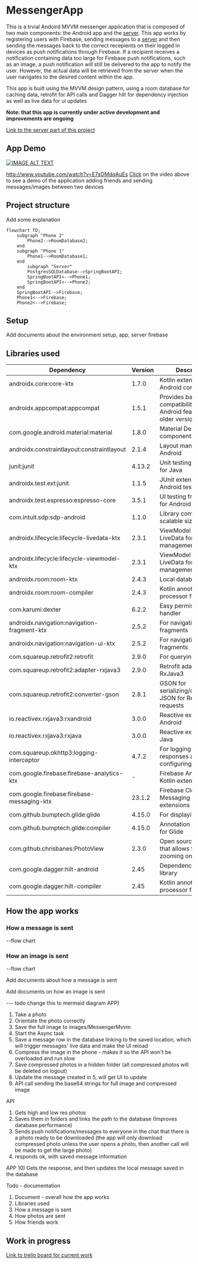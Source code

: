 # MessengerApp

This is a trvial Andoird MVVM messenger application that is composed of two main components: the Android app and the [server](https://github.com/lukekweston/MessengerAPI). This app works by registering users with Firebase, sending messages to a [server](https://github.com/lukekweston/MessengerAPI) and then sending the messages back to the correct recepients on their logged in devices as push notifications through Firebase.
If a recipient receives a notification containing data too large for Firebase push notifications, such as an image, a push notification will still be delivered to the app to notify the user. However, the actual data will be retrieved from the server when the user navigates to the desired content within the app.

This app is built using the MVVM design pattern, using a room database for caching data, retrofit for API calls and Dagger hilt for dependency injection as well as live data for ui updates

**Note: that this app is currently under active development and improvements are ongoing**

[Link to the server part of this project](https://github.com/lukekweston/MessengerAPI)


## App Demo

[![IMAGE ALT TEXT](http://img.youtube.com/vi/E7sOMdqAuEs/0.jpg)](http://www.youtube.com/watch?v=E7sOMdqAuEs "Messenger app demonstration")

http://www.youtube.com/watch?v=E7sOMdqAuEs
[Click](http://www.youtube.com/watch?v=E7sOMdqAuEs) on the video above to see a demo of the application adding friends and sending messages/images between two devices

## Project structure

Add some explanation

```mermaid
flowchart TD;
    subgraph "Phone 2"
        Phone2-->RoomDatabase2;
    end
    subgraph "Phone 1"
        Phone1-->RoomDatabase1;
    end
        subgraph "Server"
        PostgresSQLDatabase-->SpringBootAPI;
        SpringBootAPI<-->Phone1;
        SpringBootAPI<-->Phone2;
    end
    SpringBootAPI-->Firebase;
    Phone1<-->Firebase;
    Phone2<-->Firebase;
```

## Setup

Add documents about the environment setup, app, server firebase

## Libraries used

| Dependency | Version | Description |
| --- | --- | --- |
| androidx.core:core-ktx | 1.7.0 | Kotlin extensions for Android core library |
| androidx.appcompat:appcompat | 1.5.1 | Provides backward compatibility for newer Android features on older versions |
| com.google.android.material:material | 1.8.0 | Material Design UI components |
| androidx.constraintlayout:constraintlayout | 2.1.4 | Layout manager for Android |
| junit:junit | 4.13.2 | Unit testing framework for Java |
| androidx.test.ext:junit | 1.1.5 | JUnit extensions for Android testing |
| androidx.test.espresso:espresso-core | 3.5.1 | UI testing framework for Android |
| com.intuit.sdp:sdp-android | 1.1.0 | Library containing scalable size units |
| androidx.lifecycle:lifecycle-livedata-ktx | 2.3.1 | ViewModel and LiveData for data management |
| androidx.lifecycle:lifecycle-viewmodel-ktx | 2.3.1 | ViewModel and LiveData for data management |
| androidx.room:room-ktx | 2.4.3 | Local database |
| androidx.room:room-compiler | 2.4.3 | Kotlin annotation processor for Room |
| com.karumi:dexter | 6.2.2 | Easy permissions handler |
| androidx.navigation:navigation-fragment-ktx | 2.5.2 | For navigation between fragments |
| androidx.navigation:navigation-ui-ktx | 2.5.2 | For navigation between fragments |
| com.squareup.retrofit2:retrofit | 2.9.0 | For querying an API |
| com.squareup.retrofit2:adapter-rxjava3 | 2.9.0 | Retrofit adapter for RxJava3 |
| com.squareup.retrofit2:converter-gson | 2.8.1 | GSON for serializing/deserializing JSON for Retrofit requests |
| io.reactivex.rxjava3:rxandroid | 3.0.0 | Reactive extensions for Android |
| io.reactivex.rxjava3:rxjava | 3.0.0 | Reactive extensions for Java |
| com.squareup.okhttp3:logging-interceptor | 4.7.2 | For logging HTTP responses and configuring Retrofit |
| com.google.firebase:firebase-analytics-ktx | - | Firebase Analytics with Kotlin extensions |
| com.google.firebase:firebase-messaging-ktx | 23.1.2 | Firebase Cloud Messaging with Kotlin extensions |
| com.github.bumptech.glide:glide | 4.15.0 | For displaying images |
| com.github.bumptech.glide:compiler | 4.15.0 | Annotation processor for Glide |
| com.github.chrisbanes:PhotoView | 2.3.0 | Open source library that allows for pinch zooming on images |
| com.google.dagger:hilt-android | 2.45 | Dependency injection library |
| com.google.dagger:hilt-compiler | 2.45 | Kotlin annotation processor for Hilt |


## How the app works

### How a message is sent

--flow chart

### How an image is sent

--flow chart

Add documents about how a message is sent

Add documents on how an image is sent


--- todo change this to mermaid diagram
APP)

1) Take a photo
2) Orientate the photo correctly
3) Save the full image to images/MessengerMvvm
4) Start the Async task
5) Save a message row in the database linking to the saved location, which will trigger messages' live data and make the UI reload
6) Compress the image in the phone - makes it so the API won't be overloaded and run slow
7) Save compressed photos in a hidden folder (all compressed photos will be deleted on logout)
8) Update the message created in 5, will get UI to update
9) API call sending the base64 strings for full image and compressed image

API
1) Gets high and low res photos
2) Saves them in folders and links the path to the database (Improves database performance)
3) Sends push notifications/messages to everyone in the chat that there is a photo ready to be downloaded (the app will only download compressed photo 
unless the user opens a photo, then another call will be made to get the large photo)
4) responds ok, with saved message information

APP
10) Gets the response, and then updates the local message saved in the database



Todo - documentation

1) Document - overall how the app works
2) Libraries used
3) How a message is sent
4) How photos are sent
5) How friends work


## Work in progress

[Link to trello board for current work](https://trello.com/b/gPo8LC0v/messenger-app-todo)
